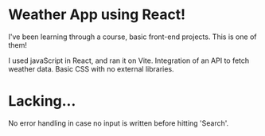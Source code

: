 # Weather App using React!

I've been learning through a course, basic front-end projects. This is one of them! 

I used javaScript in React, and ran it on Vite.
Integration of an API to fetch weather data.
Basic CSS with no external libraries.

# Lacking...

No error handling in case no input is written before hitting 'Search'.
